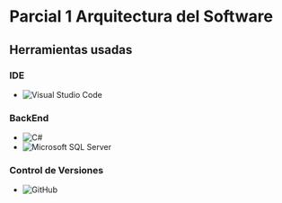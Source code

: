 # Parcial 1 Arquitectura del Software

## Herramientas usadas

### **IDE**
- ![Visual Studio Code](https://img.shields.io/badge/Visual%20Studio%20Code-007ACC?logo=visualstudiocode&logoColor=white&style=for-the-badge)

### **BackEnd**
- ![C#](https://img.shields.io/badge/C%23-239120?logo=csharp&logoColor=white&style=for-the-badge)
- ![Microsoft SQL Server](https://img.shields.io/badge/SQL%20Server-CC2927?logo=microsoftsqlserver&logoColor=white&style=for-the-badge)

### **Control de Versiones**
- ![GitHub](https://img.shields.io/badge/GitHub-181717?logo=github&logoColor=white&style=for-the-badge)
